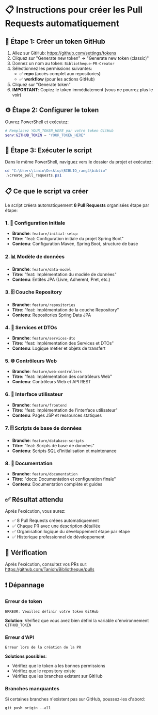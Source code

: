 # 📋 Instructions pour créer les Pull Requests automatiquement

## 🔑 Étape 1: Créer un token GitHub

1. Allez sur GitHub: https://github.com/settings/tokens
2. Cliquez sur "Generate new token" → "Generate new token (classic)"
3. Donnez un nom au token: `Bibliotheque-PR-Creator`
4. Sélectionnez les permissions suivantes:
   - ✅ **repo** (accès complet aux repositories)
   - ✅ **workflow** (pour les actions GitHub)
5. Cliquez sur "Generate token"
6. **IMPORTANT**: Copiez le token immédiatement (vous ne pourrez plus le voir)

## ⚙️ Étape 2: Configurer le token

Ouvrez PowerShell et exécutez:
```powershell
# Remplacez YOUR_TOKEN_HERE par votre token GitHub
$env:GITHUB_TOKEN = "YOUR_TOKEN_HERE"
```

## 🚀 Étape 3: Exécuter le script

Dans le même PowerShell, naviguez vers le dossier du projet et exécutez:
```powershell
cd "C:\Users\tanio\Desktop\BIBLIO_rang4\biblio"
.\create_pull_requests.ps1
```

## 📋 Ce que le script va créer

Le script créera automatiquement **8 Pull Requests** organisées étape par étape:

### 1. 🔧 Configuration initiale
- **Branche**: `feature/initial-setup`
- **Titre**: "feat: Configuration initiale du projet Spring Boot"
- **Contenu**: Configuration Maven, Spring Boot, structure de base

### 2. 📊 Modèle de données
- **Branche**: `feature/data-model`
- **Titre**: "feat: Implémentation du modèle de données"
- **Contenu**: Entités JPA (Livre, Adherent, Pret, etc.)

### 3. 🗄️ Couche Repository
- **Branche**: `feature/repositories`
- **Titre**: "feat: Implémentation de la couche Repository"
- **Contenu**: Repositories Spring Data JPA

### 4. 🏢 Services et DTOs
- **Branche**: `feature/services-dto`
- **Titre**: "feat: Implémentation des Services et DTOs"
- **Contenu**: Logique métier et objets de transfert

### 5. 🌐 Contrôleurs Web
- **Branche**: `feature/web-controllers`
- **Titre**: "feat: Implémentation des contrôleurs Web"
- **Contenu**: Contrôleurs Web et API REST

### 6. 🎨 Interface utilisateur
- **Branche**: `feature/frontend`
- **Titre**: "feat: Implémentation de l'interface utilisateur"
- **Contenu**: Pages JSP et ressources statiques

### 7. 🗄️ Scripts de base de données
- **Branche**: `feature/database-scripts`
- **Titre**: "feat: Scripts de base de données"
- **Contenu**: Scripts SQL d'initialisation et maintenance

### 8. 📖 Documentation
- **Branche**: `feature/documentation`
- **Titre**: "docs: Documentation et configuration finale"
- **Contenu**: Documentation complète et guides

## ✅ Résultat attendu

Après l'exécution, vous aurez:
- ✅ 8 Pull Requests créées automatiquement
- ✅ Chaque PR avec une description détaillée
- ✅ Organisation logique du développement étape par étape
- ✅ Historique professionnel de développement

## 🔗 Vérification

Après l'exécution, consultez vos PRs sur:
https://github.com/Tanioh/Bibliotheque/pulls

## ❗ Dépannage

### Erreur de token
```
ERREUR: Veuillez définir votre token GitHub
```
**Solution**: Vérifiez que vous avez bien défini la variable d'environnement `GITHUB_TOKEN`

### Erreur d'API
```
Erreur lors de la création de la PR
```
**Solutions possibles**:
- Vérifiez que le token a les bonnes permissions
- Vérifiez que le repository existe
- Vérifiez que les branches existent sur GitHub

### Branches manquantes
Si certaines branches n'existent pas sur GitHub, poussez-les d'abord:
```powershell
git push origin --all
```